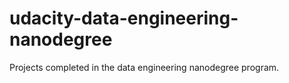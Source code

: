 # udacity-data-engineering-nanodegree
Projects completed in the data engineering nanodegree program.
